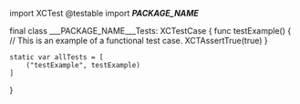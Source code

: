 import XCTest
@testable import ___PACKAGE_NAME___

final class ___PACKAGE_NAME___Tests: XCTestCase {
    func testExample() {
        // This is an example of a functional test case.
        XCTAssertTrue(true)
    }

    static var allTests = [
        ("testExample", testExample)
    ]
}
